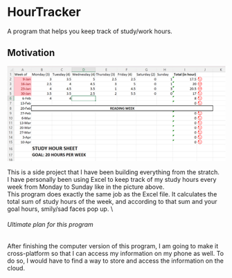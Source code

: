 # HourTracker
A program that helps you keep track of study/work hours. 

## Motivation

![alt text](https://github.com/minjaedavidpark/HourTracker/blob/main/docs/images/hourTracker_motivation.png)

This is a side project that I have been building everything from the stratch. \
I have personally been using Excel to keep track of my study hours every week from Monday to Sunday like in the picture above.\
This program does exactly the same job as the Excel file. It calculates the total sum of study hours of the week, and according to that sum and your goal hours, smily/sad faces pop up. \
###### Ultimate plan for this program
After finishing the computer version of this program, I am going to make it cross-platform so that I can access my information on my phone as well. To do so, I would have to find a way to store and access the information on the cloud.
